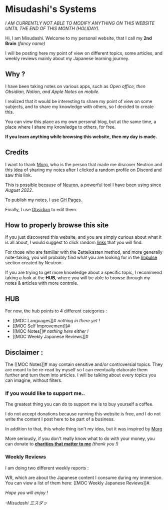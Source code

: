 # Misudashi's Systems

*I AM CURRENTLY NOT ABLE TO MODIFY ANYTHING ON THIS WEBSITE UNTIL THE END OF THIS MONTH (HOLIDAY).*

Hi, I am Misudashi. Welcome to my personal website, that I call my **2nd Brain** *(fancy name)*

I will be posting here my point of view on different topics, some articles, and weekly reviews mainly about my Japanese learning journey.

## Why ?

I have been taking notes on various apps, such as *Open office, then Obsidian, Notion, and Apple Notes on mobile.*

I realized that it would be interesting to share my point of view on some subjects, and to share my knowledge with others, so I decided to create this.

You can view this place as my own personal blog, but at the same time, a place where I share my knowledge to others, for free.

**If you learn anything while browsing this website, then my day is made.**

## Credits

I want to thank [Morg](https://morg.systems/), who is the person that made me discover Neutron and this idea of sharing my notes after I clicked a random profile on Discord and saw this link.

This is possible because of [Neuron](https://neuron.zettel.page/), a powerful tool I have been using since *August 2022*.

To publish my notes, I use [GH Pages](https://pages.github.com/).

Finally, I use [Obsidian](https://obsidian.md/) to edit them.

## How to properly browse this site

If you just discovered this website, and you are simply curious about what it is all about, I would suggest to click random [links](https://www.youtube.com/watch?v=dQw4w9WgXcQ) that you will find.

For those who are familiar with the Zettelkasten method, and more generally note-taking, you will probably find what you are looking for in the [Impulse](https://misudashi.github.io/systems/impulse) section created by Neutron.

If you are trying to get more knowledge about a specific topic, I recommend taking a look at the **HUB**, where you will be able to browse through my notes & articles with more controle.

## HUB

For now, the hub points to 4 different categories :
- [[MOC Languages]]# *nothing in there yet !*
- [[MOC Self Improvement]]#
- [[MOC Notes]]# *nothing here either !*
- [[MOC Weekly Japanese Reviews]]#

## Disclaimer :

The [[MOC Notes]]# may contain sensitive and/or controversial topics. They are meant to be re-read by myself so I can eventually elaborate them further and turn them into articles. I will be talking about every topics you can imagine, without filters.

### If you would like to support me..

The greatest thing you can do to support me is to buy yourself a coffee. 

I do not accept donations because running this website is free, and I do not write the content I post here to be part of a business.

In addition to that, this whole thing isn't my idea, but it was inspired by [Morg](https://morg.systems)

More seriously, if you don't really know what to do with your money, you can donate to [**charities that matter to me**](https://www.google.com/search?q=I+want+to+donate+money+to+help+cancer+research.&oq=I+want+to+donate+money+to+help+cancer+research.&aqs=chrome..69i57j69i64.17103j0j9&sourceid=chrome&ie=UTF-8) *(thank you !)*


### Weekly Reviews

I am doing two different weekly reports : 

WR, which are about the Japanese content I consume during my immersion. You can view a list of them here: [[MOC Weekly Japanese Reviews]]#.



*Hope you will enjoy !*

*-Misudashi 三スダッ*

